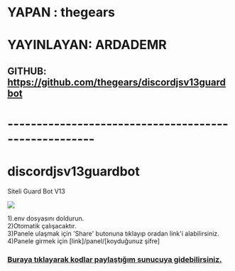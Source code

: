 # YAPAN : thegears

# YAYINLAYAN: ARDADEMR

## GITHUB: https://github.com/thegears/discordjsv13guardbot

# -----------------------------------------------------

# discordjsv13guardbot

Siteli Guard Bot V13

<img src="https://cdn.discordapp.com/attachments/874042688280883251/963825419424006284/unknown.png">

1).env dosyasını doldurun.<br/>
2)Otomatik çalışacaktır.<br/>
3)Panele ulaşmak için 'Share' butonuna tıklayıp oradan link'i alabilirsiniz.<br/>
4)Panele girmek için [link]/panel/[koyduğunuz şifre]

### [Buraya tıklayarak kodlar paylaştığım sunucuya gidebilirsiniz.](https://discord.gg/Pur3RnGua2)
